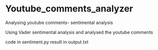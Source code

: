 # Youtube_comments_analyzer
Analysing youtube comments- sentimental analysis

Using Vader sentimental analysis and analysed the youtube comments

code in sentiment.py 
result in output.txt
